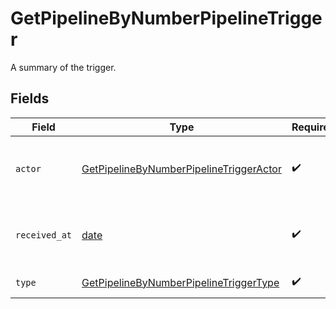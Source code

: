 # GetPipelineByNumberPipelineTrigger

A summary of the trigger.


## Fields

| Field                                                                                                         | Type                                                                                                          | Required                                                                                                      | Description                                                                                                   |
| ------------------------------------------------------------------------------------------------------------- | ------------------------------------------------------------------------------------------------------------- | ------------------------------------------------------------------------------------------------------------- | ------------------------------------------------------------------------------------------------------------- |
| `actor`                                                                                                       | [GetPipelineByNumberPipelineTriggerActor](../../models/operations/getpipelinebynumberpipelinetriggeractor.md) | :heavy_check_mark:                                                                                            | The user who triggered the Pipeline.                                                                          |
| `received_at`                                                                                                 | [date](https://docs.python.org/3/library/datetime.html#date-objects)                                          | :heavy_check_mark:                                                                                            | The date and time the trigger was received.                                                                   |
| `type`                                                                                                        | [GetPipelineByNumberPipelineTriggerType](../../models/operations/getpipelinebynumberpipelinetriggertype.md)   | :heavy_check_mark:                                                                                            | The type of trigger.                                                                                          |